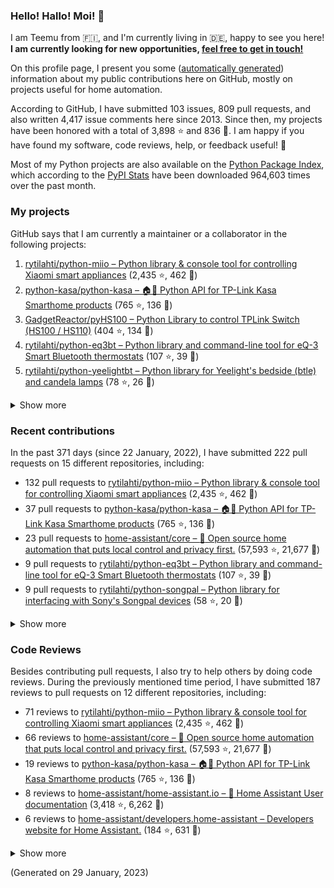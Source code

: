 

### Hello! Hallo! Moi! 👋

I am Teemu from 🇫🇮, and I'm currently living in 🇩🇪, happy to see you here! **I am currently looking for new opportunities, [feel free to get in touch!](https://linkedin.com/in/teemurytilahti)**

On this profile page, I present you some ([automatically generated](https://github.com/rytilahti/rytilahti)) information about my public contributions here on GitHub, 
mostly on projects useful for home automation.

According to GitHub, I have submitted 103 issues, 809 pull requests,
and also written 4,417 issue comments here since 2013.
Since then, my projects have been honored with a total of 3,898 ⭐ and 836 🍴.
I am happy if you have found my software, code reviews, help, or feedback useful! 🥰

Most of my Python projects are also available on the [Python Package Index](https://pypi.org/user/rytilahti/),
which according to the [PyPI Stats](https://pypistats.org/) have been downloaded 964,603 times over the past month.


### My projects

GitHub says that I am currently a maintainer or a collaborator in the following projects:

1. [rytilahti/python-miio – Python library & console tool for controlling Xiaomi smart appliances](https://github.com/rytilahti/python-miio) (2,435 ⭐, 462 🍴)
2. [python-kasa/python-kasa – 🏠🤖 Python API for TP-Link Kasa Smarthome products](https://github.com/python-kasa/python-kasa) (765 ⭐, 136 🍴)
3. [GadgetReactor/pyHS100 – Python Library to control TPLink Switch (HS100 / HS110)](https://github.com/GadgetReactor/pyHS100) (404 ⭐, 134 🍴)
4. [rytilahti/python-eq3bt – Python library and command-line tool for eQ-3 Smart Bluetooth thermostats](https://github.com/rytilahti/python-eq3bt) (107 ⭐, 39 🍴)
5. [rytilahti/python-yeelightbt – Python library for Yeelight's bedside (btle) and candela lamps](https://github.com/rytilahti/python-yeelightbt) (78 ⭐, 26 🍴)

<details><summary>Show more</summary><p>

6. [rytilahti/python-songpal – Python library for interfacing with Sony's Songpal devices](https://github.com/rytilahti/python-songpal) (58 ⭐, 20 🍴)
7. [rytilahti/homeassistant-mpris-bridge – Control your Home Assistant media players from your desktop using MPRIS](https://github.com/rytilahti/homeassistant-mpris-bridge) (16 ⭐, 1 🍴)
8. [rytilahti/homeassistant-upnp-availability – UPnP Availability sensor for Home Assistant](https://github.com/rytilahti/homeassistant-upnp-availability) (14 ⭐, 5 🍴)
9. [rytilahti/python-ubus – Python library for accessing ubus over JSON-RPC](https://github.com/rytilahti/python-ubus) (14 ⭐, 10 🍴)
10. [DNS-OARC/ripe-hackathon-dns-caching – Everything you ever wanted to know about caching resolvers but were afraid to ask](https://github.com/DNS-OARC/ripe-hackathon-dns-caching) (5 ⭐, 2 🍴)
11. [rytilahti/python-nucled – Python interface for intel_nuc_led kernel driver](https://github.com/rytilahti/python-nucled) (2 ⭐, 1 🍴)
</p></details>

### Recent contributions

In the past 371 days (since 22 January, 2022), I have submitted 222 pull requests on 15 different repositories, including:
* 132 pull requests to [rytilahti/python-miio – Python library & console tool for controlling Xiaomi smart appliances](https://github.com/rytilahti/python-miio) (2,435 ⭐, 462 🍴)
* 37 pull requests to [python-kasa/python-kasa – 🏠🤖 Python API for TP-Link Kasa Smarthome products](https://github.com/python-kasa/python-kasa) (765 ⭐, 136 🍴)
* 23 pull requests to [home-assistant/core – :house_with_garden: Open source home automation that puts local control and privacy first.](https://github.com/home-assistant/core) (57,593 ⭐, 21,677 🍴)
* 9 pull requests to [rytilahti/python-eq3bt – Python library and command-line tool for eQ-3 Smart Bluetooth thermostats](https://github.com/rytilahti/python-eq3bt) (107 ⭐, 39 🍴)
* 9 pull requests to [rytilahti/python-songpal – Python library for interfacing with Sony's Songpal devices](https://github.com/rytilahti/python-songpal) (58 ⭐, 20 🍴)

<details><summary>Show more</summary><p>

* 4 pull requests to [rytilahti/homeassistant-upnp-availability – UPnP Availability sensor for Home Assistant](https://github.com/rytilahti/homeassistant-upnp-availability) (14 ⭐, 5 🍴)
* 2 pull requests to [Squachen/micloud – Library for connecting to xiaomi cloud. ](https://github.com/Squachen/micloud) (100 ⭐, 11 🍴)
* 2 pull requests to [home-assistant/brands – 🎨 Brands for Home Assistant](https://github.com/home-assistant/brands) (146 ⭐, 1,000 🍴)
* 1 pull requests to [hacs/default – The home of the default HACS repositories.](https://github.com/hacs/default) (254 ⭐, 666 🍴)
* 1 pull requests to [home-assistant/home-assistant.io – :blue_book: Home Assistant User documentation](https://github.com/home-assistant/home-assistant.io) (3,418 ⭐, 6,262 🍴)
* 1 pull requests to [home-assistant/frontend – :lollipop: Frontend for Home Assistant](https://github.com/home-assistant/frontend) (2,895 ⭐, 1,921 🍴)
* 1 pull requests to [SoCo/SoCo – SoCo (Sonos Controller) is a Python project that allows you to programmatically control Sonos speakers.](https://github.com/SoCo/SoCo) (1,373 ⭐, 227 🍴)
</p></details>


### Code Reviews

Besides contributing pull requests, I also try to help others by doing code reviews.
During the previously mentioned time period, I have submitted 187 reviews to pull requests on 12 different repositories, including:
* 71 reviews to [rytilahti/python-miio – Python library & console tool for controlling Xiaomi smart appliances](https://github.com/rytilahti/python-miio) (2,435 ⭐, 462 🍴)
* 66 reviews to [home-assistant/core – :house_with_garden: Open source home automation that puts local control and privacy first.](https://github.com/home-assistant/core) (57,593 ⭐, 21,677 🍴)
* 19 reviews to [python-kasa/python-kasa – 🏠🤖 Python API for TP-Link Kasa Smarthome products](https://github.com/python-kasa/python-kasa) (765 ⭐, 136 🍴)
* 8 reviews to [home-assistant/home-assistant.io – :blue_book: Home Assistant User documentation](https://github.com/home-assistant/home-assistant.io) (3,418 ⭐, 6,262 🍴)
* 6 reviews to [home-assistant/developers.home-assistant – Developers website for Home Assistant.](https://github.com/home-assistant/developers.home-assistant) (184 ⭐, 631 🍴)

<details><summary>Show more</summary><p>

* 5 reviews to [rytilahti/python-eq3bt – Python library and command-line tool for eQ-3 Smart Bluetooth thermostats](https://github.com/rytilahti/python-eq3bt) (107 ⭐, 39 🍴)
* 5 reviews to [rytilahti/python-songpal – Python library for interfacing with Sony's Songpal devices](https://github.com/rytilahti/python-songpal) (58 ⭐, 20 🍴)
* 2 reviews to [rytilahti/homeassistant-upnp-availability – UPnP Availability sensor for Home Assistant](https://github.com/rytilahti/homeassistant-upnp-availability) (14 ⭐, 5 🍴)
* 2 reviews to [rytilahti/home-assistant – :house_with_garden: Open-source home automation platform running on Python 3](https://github.com/rytilahti/home-assistant) (1 ⭐, 2 🍴)
* 2 reviews to [SoCo/SoCo – SoCo (Sonos Controller) is a Python project that allows you to programmatically control Sonos speakers.](https://github.com/SoCo/SoCo) (1,373 ⭐, 227 🍴)
* 1 reviews to [home-assistant-libs/home-assistant-bluetooth – Basic bluetooth models used by Home Assistant.](https://github.com/home-assistant-libs/home-assistant-bluetooth) (3 ⭐, 1 🍴)
</p></details>

(Generated on 29 January, 2023)
